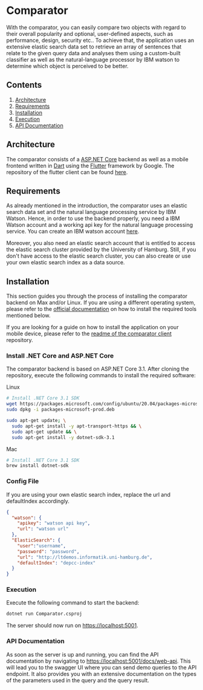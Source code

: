 # Comparator

With the comparator, you can easily compare two objects with regard to their overall popularity and optional, 
user-defined aspects, such as performance, design, security etc.. 
To achieve that, the application uses an extensive elastic search data set to retrieve an array of sentences
that relate to the given query data and analyses them using a custom-built classifier as well as the 
natural-language processor by IBM watson to determine which object is perceived to be better.

## Contents

1. [Architecture](#architecture)
2. [Requirements](#requirements)
3. [Installation](#installation)
4. [Execution](#execution)
5. [API Documentation](#api-documentation)

## Architecture
The comparator consists of a [ASP.NET Core](https://docs.microsoft.com/en-us/aspnet/core/?view=aspnetcore-3.1) backend as well as a mobile frontend written in [Dart](https://dart.dev) using the
[Flutter](https://flutter.dev) framework by Google. The repository of the flutter client can be found [here](https://github.com/P1NHE4D/ComparatorClient).

## Requirements
As already mentioned in the introduction, the comparator uses an elastic search data set and the natural language processing service
by IBM Watson. Hence, in order to use the backend properly, you need a IBM Watson account and a working api key for the 
natural language processing service. You can create an IBM watson account [here]().

Moreover, you also need an elastic search account that is entitled to access the elastic search cluster provided by the University of Hamburg.
Still, if you don't have access to the elastic search cluster, you can also create or use your own elastic search index as a data source.

## Installation
This section guides you through the process of installing the comparator backend on Max and/or Linux. If you are using a different operating
system, please refer to the [official documentation](https://docs.microsoft.com/en-us/dotnet/core/install/) on how to install the required tools mentioned below.

If you are looking for a guide on how to install the application on your mobile device, please refer to the [readme of the comparator client](https://github.com/P1NHE4D/ComparatorClient) 
repository.

### Install .NET Core and ASP.NET Core
The comparator backend is based on ASP.NET Core 3.1. After cloning the repository, execute the following commands
to install the required software:

Linux
```bash
# Install .NET Core 3.1 SDK
wget https://packages.microsoft.com/config/ubuntu/20.04/packages-microsoft-prod.deb -O packages-microsoft-prod.deb
sudo dpkg -i packages-microsoft-prod.deb

sudo apt-get update; \
  sudo apt-get install -y apt-transport-https && \
  sudo apt-get update && \
  sudo apt-get install -y dotnet-sdk-3.1
```

Mac
```bash
# Install .NET Core 3.1 SDK
brew install dotnet-sdk
```

### Config File
If you are using your own elastic search index, replace the url and defaultIndex accordingly.
```json
{
  "watson": {
    "apikey": "watson api key",
    "url": "watson url"
  },
  "ElasticSearch": {
    "user":"username",
    "password": "password",
    "url": "http://ltdemos.informatik.uni-hamburg.de",
    "defaultIndex": "depcc-index"
  }
}
```

### Execution
Execute the following command to start the backend:
```bash
dotnet run Comparator.csproj
```

The server should now run on [https://localhost:5001](https://localhost:5001).

### API Documentation
As soon as the server is up and running, you can find the API documentation by
navigating to [https://localhost:5001/docs/web-api](https://localhost:5001/docs/web-api). This will lead you to the
swagger UI where you can send demo queries to the API endpoint. It also provides
you with an extensive documentation on the types of the parameters used in the
query and the query result.